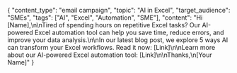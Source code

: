 { "content_type": "email campaign", "topic": "AI in Excel", "target_audience": "SMEs", "tags": ["AI", "Excel", "Automation", "SME"], "content": "Hi [Name],\n\nTired of spending hours on repetitive Excel tasks? Our AI-powered Excel automation tool can help you save time, reduce errors, and improve your data analysis.\n\nIn our latest blog post, we explore 5 ways AI can transform your Excel workflows. Read it now: [Link]\n\nLearn more about our AI-powered Excel automation tool: [Link]\n\nThanks,\n[Your Name]" }